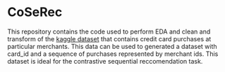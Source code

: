 # CoSeRec

This repository contains the code used to perform EDA and clean and transform of the [kaggle dataset](https://www.kaggle.com/competitions/elo-merchant-category-recommendation/data)
that contains credit card purchases at particular merchants. This data can be used to generated a dataset with card_id and a sequence of purchases represented by
merchant ids. This dataset is ideal for the contrastive sequential reccomendation task. 
